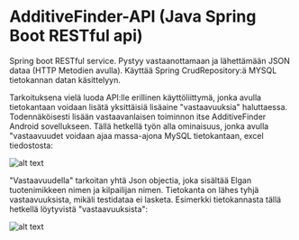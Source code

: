 # AdditiveFinder-API (Java Spring Boot RESTful api)

Spring boot RESTful service. 
Pystyy vastaanottamaan ja lähettämään JSON dataa (HTTP Metodien avulla). 
Käyttää Spring CrudRepository:ä MYSQL tietokannan datan käsittelyyn.

Tarkoituksena vielä luoda API:lle erillinen käyttöliittymä, jonka avulla tietokantaan voidaan lisätä yksittäisiä lisäaine "vastaavuuksia" haluttaessa. Todennäköisesti lisään vastaavanlaisen toiminnon itse AdditiveFinder Android sovellukseen. 
Tällä hetkellä työn alla ominaisuus, jonka avulla "vastaavuudet voidaan ajaa massa-ajona MySQL tietokantaan, excel tiedostosta: 

![alt text](https://i.imgur.com/eP7zMsM.png)

"Vastaavuudella" tarkoitan yhtä Json objectia, joka sisältää Elgan tuotenimikkeen nimen ja kilpailijan nimen.
Tietokanta on lähes tyhjä vastaavuuksista, mikäli testidataa ei lasketa. 
Esimerkki tietokannasta tällä hetkellä löytyvistä "vastaavuuksista":

![alt text](https://i.imgur.com/MHSGBzN.png)


